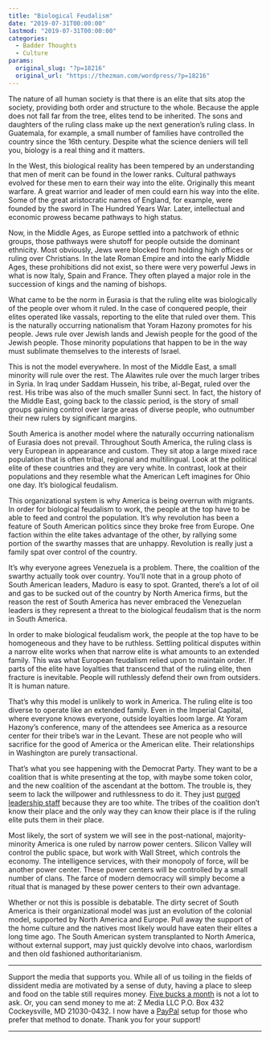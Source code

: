 ```yaml
---
title: "Biological Feudalism"
date: "2019-07-31T00:00:00"
lastmod: "2019-07-31T00:00:00"
categories:
  - Badder Thoughts
  - Culture
params:
  original_slug: "?p=18216"
  original_url: "https://thezman.com/wordpress/?p=18216"
---
```


The nature of all human society is that there is an elite that sits atop
the society, providing both order and structure to the whole. Because
the apple does not fall far from the tree, elites tend to be inherited.
The sons and daughters of the ruling class make up the next generation’s
ruling class. In Guatemala, for example, a small number of families have
controlled the country since the 16th century. Despite what the science
deniers will tell you, biology is a real thing and it matters.

In the West, this biological reality has been tempered by an
understanding that men of merit can be found in the lower ranks.
Cultural pathways evolved for these men to earn their way into the
elite. Originally this meant warfare. A great warrior and leader of men
could earn his way into the elite. Some of the great aristocratic names
of England, for example, were founded by the sword in The Hundred Years
War. Later, intellectual and economic prowess became pathways to high
status.

Now, in the Middle Ages, as Europe settled into a patchwork of ethnic
groups, those pathways were shutoff for people outside the dominant
ethnicity. Most obviously, Jews were blocked from holding high offices
or ruling over Christians. In the late Roman Empire and into the early
Middle Ages, these prohibitions did not exist, so there were very
powerful Jews in what is now Italy, Spain and France. They often played
a major role in the succession of kings and the naming of bishops.

What came to be the norm in Eurasia is that the ruling elite was
biologically of the people over whom it ruled. In the case of conquered
people, their elites operated like vassals, reporting to the elite that
ruled over them. This is the naturally occurring nationalism that Yoram
Hazony promotes for his people. Jews rule over Jewish lands and Jewish
people for the good of the Jewish people. Those minority populations
that happen to be in the way must sublimate themselves to the interests
of Israel.

This is not the model everywhere. In most of the Middle East, a small
minority will rule over the rest. The Alawites rule over the much larger
tribes in Syria. In Iraq under Saddam Hussein, his tribe, al-Begat,
ruled over the rest. His tribe was also of the much smaller Sunni sect.
In fact, the history of the Middle East, going back to the classic
period, is the story of small groups gaining control over large areas of
diverse people, who outnumber their new rulers by significant margins.

South America is another model where the naturally occurring nationalism
of Eurasia does not prevail. Throughout South America, the ruling class
is very European in appearance and custom. They sit atop a large mixed
race population that is often tribal, regional and multilingual. Look at
the political elite of these countries and they are very white. In
contrast, look at their populations and they resemble what the American
Left imagines for Ohio one day. It’s biological feudalism.

This organizational system is why America is being overrun with
migrants. In order for biological feudalism to work, the people at the
top have to be able to feed and control the population. It’s why
revolution has been a feature of South American politics since they
broke free from Europe. One faction within the elite takes advantage of
the other, by rallying some portion of the swarthy masses that are
unhappy. Revolution is really just a family spat over control of the
country.

It’s why everyone agrees Venezuela is a problem. There, the coalition of
the swarthy actually took over country. You’ll note that in a group
photo of South American leaders, Maduro is easy to spot. Granted,
there’s a lot of oil and gas to be sucked out of the country by North
America firms, but the reason the rest of South America has never
embraced the Venezuelan leaders is they represent a threat to the
biological feudalism that is the norm in South America.

In order to make biological feudalism work, the people at the top have
to be homogeneous and they have to be ruthless. Settling political
disputes within a narrow elite works when that narrow elite is what
amounts to an extended family. This was what European feudalism relied
upon to maintain order. If parts of the elite have loyalties that
transcend that of the ruling elite, then fracture is inevitable. People
will ruthlessly defend their own from outsiders. It is human nature.

That’s why this model is unlikely to work in America. The ruling elite
is too diverse to operate like an extended family. Even in the Imperial
Capital, where everyone knows everyone, outside loyalties loom large. At
Yoram Hazony’s conference, many of the attendees see America as a
resource center for their tribe’s war in the Levant. These are not
people who will sacrifice for the good of America or the American elite.
Their relationships in Washington are purely transactional.

That’s what you see happening with the Democrat Party. They want to be a
coalition that is white presenting at the top, with maybe some token
color, and the new coalition of the ascendant at the bottom. The trouble
is, they seem to lack the willpower and ruthlessness to do it. They just
<a
href="https://www.washingtonexaminer.com/opinion/editorials/democrats-just-purged-white-party-staffers-and-its-a-bigger-deal-than-anyone-wants-to-admit"
rel="noopener noreferrer" target="_blank">purged leadership staff</a>
because they are too white. The tribes of the coalition don’t know their
place and the only way they can know their place is if the ruling elite
puts them in their place.

Most likely, the sort of system we will see in the post-national,
majority-minority America is one ruled by narrow power centers. Silicon
Valley will control the public space, but work with Wall Street, which
controls the economy. The intelligence services, with their monopoly of
force, will be another power center. These power centers will be
controlled by a small number of clans. The farce of modern democracy
will simply become a ritual that is managed by these power centers to
their own advantage.

Whether or not this is possible is debatable. The dirty secret of South
America is their organizational model was just an evolution of the
colonial model, supported by North America and Europe. Pull away the
support of the home culture and the natives most likely would have eaten
their elites a long time ago. The South American system transplanted to
North America, without external support, may just quickly devolve into
chaos, warlordism and then old fashioned authoritarianism.

------------------------------------------------------------------------

Support the media that supports you. While all of us toiling in the
fields of dissident media are motivated by a sense of duty, having a
place to sleep and food on the table still requires money.
<a href="https://www.subscribestar.com/the-z-blog"
rel="noopener noreferrer" target="_blank">Five bucks a month</a> is not
a lot to ask. Or, you can send money to me at: Z Media LLC P.O. Box 432
Cockeysville, MD 21030-0432. I now have a <a
href="https://www.paypal.com/cgi-bin/webscr?cmd=_s-xclick&amp;hosted_button_id=UDAS2Q8JYA6CN&amp;source=url"
rel="noopener noreferrer" target="_blank">PayPal</a> setup for those who
prefer that method to donate. Thank you for your support!

------------------------------------------------------------------------
